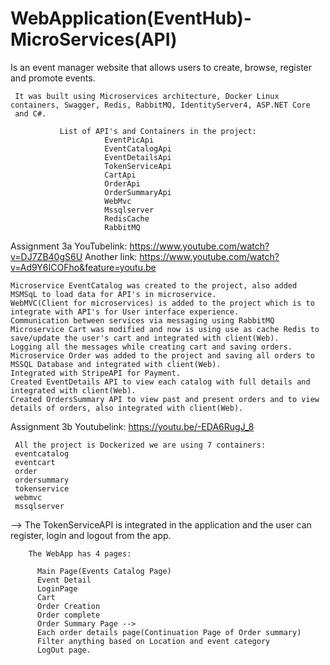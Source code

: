 # WebApplication(EventHub)-MicroServices(API)
 
Is an event manager website that allows users to create, browse, register and promote events. 


     It was built using Microservices architecture, Docker Linux containers, Swagger, Redis, RabbitMQ, IdentityServer4, ASP.NET Core 
     and C#.                                                

               List of API's and Containers in the project:
                         EventPicApi
                         EventCatalogApi
                         EventDetailsApi
                         TokenServiceApi
                         CartApi
                         OrderApi
                         OrderSummaryApi
                         WebMvc
                         Mssqlserver
                         RedisCache
                         RabbitMQ
     


Assignment 3a
YouTubelink: https://www.youtube.com/watch?v=DJ7ZB40gS6U
Another link: https://www.youtube.com/watch?v=Ad9Y6ICOFho&feature=youtu.be

    Microservice EventCatalog was created to the project, also added MSMSqL to load data for API's in microservice.
    WebMVC(Client for microservices) is added to the project which is to integrate with API's for User interface experience.
    Communication between services via messaging using RabbitMQ
    Microservice Cart was modified and now is using use as cache Redis to save/update the user's cart and integrated with client(Web).
    Logging all the messages while creating cart and saving orders.
    Microservice Order was added to the project and saving all orders to MSSQL Database and integrated with client(Web).
    Integrated with StripeAPI for Payment.
    Created EventDetails API to view each catalog with full details and integrated with client(Web).
    Created OrdersSummary API to view past and present orders and to view details of orders, also integrated with client(Web).


Assignment 3b
Youtubelink: https://youtu.be/-EDA6RugJ_8

     All the project is Dockerized we are using 7 containers:
     eventcatalog
     eventcart
     order
     ordersummary
     tokenservice
     webmvc
     mssqlserver
     
   --> The TokenServiceAPI is integrated in the application and the user can register, login and logout from the app.
     

        The WebApp has 4 pages:

          Main Page(Events Catalog Page)
          Event Detail
          LoginPage
          Cart 
          Order Creation
          Order complete
          Order Summary Page -->
          Each order details page(Continuation Page of Order summary)
          Filter anything based on Location and event category
          LogOut page.




